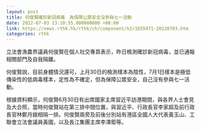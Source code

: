 ```yaml
---
layout: post
title: 何俊賢確診新冠病毒　為保障公眾安全沒參與七一活動
date: 2022-07-03 13:10:55.000000000 +08:00
link: https://news.rthk.hk/rthk/ch/component/k2/1655971-20220703.htm
categories: rthk
---
```


立法會漁農界議員何俊賢在個人社交專頁表示，昨日檢測確診新冠病毒，並已通報相關部門及自我隔離。

何俊賢說，目前身體情況還可，上月30日的檢測樣本為陰性，7月1日樣本是極低傳染性的低病毒樣本，定性為不確定，但為保障公眾安全，自己沒有參與七一活動。

根據資料顯示，何俊賢6月30日有出席國家主席習近平訪港期間，與各界人士會見及大合照，當時何俊賢站在第三排中間位置，與習近平、行政長官李家超及前行政長官林鄭月娥相隔一排。何俊賢兩旁及前後分別站有港區全國人大代表黃玉山、工聯會立法會議員黃國，以及長江集團主席李澤鉅等。
